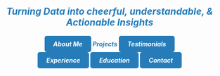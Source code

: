 ## ***<center><span style="color:#267CB9">Turning Data into cheerful, understandable, & Actionable Insights</span></center>***


 <strong><em><center><a href="https://hend-a-ghafour.github.io" style="display:inline-block; padding:10px 20px; color:white; background-color:#267CB9; text-align:center; text-decoration:none; border-radius:5px;"> About Me</a> <span style="color:#267CB9"> Projects </span><a href="https://hend-a-ghafour.github.io/Testimonials" style="display:inline-block; padding:10px 20px; color:white; background-color:#267CB9; text-align:center; text-decoration:none; border-radius:5px;"> Testimonials </a> <br> <a href="https://hend-a-ghafour.github.io/Experience" style="display:inline-block; padding:10px 20px; color:white; background-color:#267CB9; text-align:center; text-decoration:none; border-radius:5px;"> Experience </a> <a href="https://hend-a-ghafour.github.io/Certifications" style="display:inline-block; padding:10px 20px; color:white; background-color:#267CB9; text-align:center; text-decoration:none; border-radius:5px;"> Education </a> <a href="https://hend-a-ghafour.github.io/Contact" style="display:inline-block; padding:10px 20px; color:white; background-color:#267CB9; text-align:center; text-decoration:none; border-radius:5px;"> Contact </a></center></em></strong>

